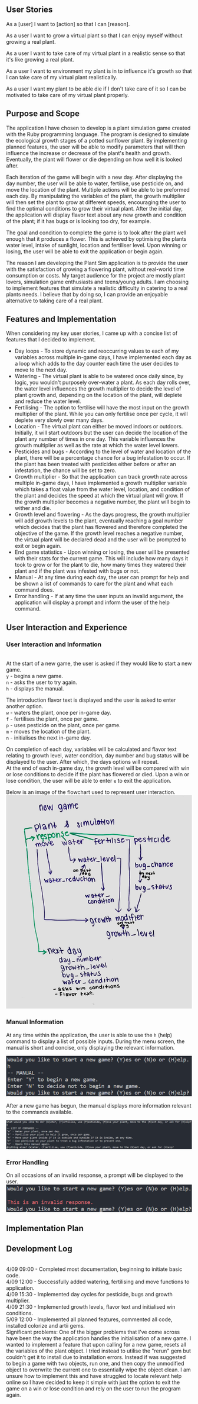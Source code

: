 ## User Stories
As a [user] I want to [action] so that I can [reason].

As a user I want to grow a virtual plant so that I can enjoy myself without growing a real plant.

As a user I want to take care of my virtual plant in a realistic sense so that it's like growing a real plant. 

As a user I want to environment my plant is in to influence it's growth so that I can take care of my virtual plant realistically.

As a user I want my plant to be able die if I don't take care of it so I can be motivated to take care of my virtual plant properly.

## Purpose and Scope
The application I have chosen to develop is a plant simulation game created with the Ruby programming language. The program is designed to simulate the ecological growth stages of a potted sunflower plant. By implementing planned features, the user will be able to modify parameters that will then influence the increase or decrease of the plant's health and growth. Eventually, the plant will flower or die depending on how  well it is looked after.
<p>
Each iteration of the game will begin with a new day. After displaying the day number, the user will be able to water, fertilise, use pesticide on, and move the location of the plant. Multiple actions will be able to be preformed each day. By manipulating the variables  of the plant, the growth multiplier will then set the plant to grow at different speeds, encouraging the user to find the optimal conditions to grow their virtual plant. After the initial day, the application will display flavor text about any new growth and condition of the plant; if it has bugs or is looking too dry, for example.
<p>
The goal and condition to complete the game is to look after the plant well enough that it produces a flower. This is achieved by optimising the plants water level, intake of sunlight, location and fertiliser level. Upon winning or losing, the user will be able to exit the application or begin again.
<p>
The reason I am developing the Plant Sim application is to provide the user with the satisfaction of growing a flowering plant, without real-world time consumption or costs. My target audience for the project are mostly plant lovers, simulation game enthusiasts and teens/young adults. I am choosing to implement features that simulate a realistic difficulty in catering to a real plants needs. I believe that by doing so, I can provide an enjoyable alternative to taking care of a real plant. 

## Features and Implementation
When considering my key user stories, I came up with a concise list of features that I decided to implement.
- Day loops - To store dynamic and reoccurring values to each of my variables across multiple in-game days, I have implemented each day as a loop which adds to the day counter each time the user decides to move to the next day.
- Watering - The virtual plant is able to be watered once daily since, by logic, you wouldn't purposely over-water a plant. As each day rolls over, the water level influences the growth multiplier to decide the level of plant growth and, depending on the location of the plant, will deplete and reduce the water level.
- Fertilising - The option to fertilise will have the most input on the growth multiplier of the plant. While you can only fertilise once per cycle, it will deplete very slowly over many days.
- Location - The virtual plant can either be moved indoors or outdoors. Initially, it will start outdoors but the user can decide the location of the plant any number of times in one day. This variable influences the growth multiplier as well as the rate at which the water level lowers.
- Pesticides and bugs - According to the level of water and location of the plant, there will be a percentage chance for a bug infestation to occur. If the plant has been treated with pesticides either before or after an infestation, the chance will be set to zero. 
- Growth multiplier - So that the application can track growth rate across multiple in-game days, I have implemented a growth multiplier variable which takes a float value from the water level, location, and condition of the plant and decides the speed at which the virtual plant will grow. If the growth multiplier becomes a negative number, the plant will begin to wither and die.
- Growth level and flowering - As the days progress, the growth multiplier will add growth levels to the plant, eventually reaching a goal number which decides that the plant has flowered and therefore completed the objective of the game. If the growth level reaches a negative number, the virtual plant will be declared dead and the user will be prompted to exit or begin again.
- End game statistics - Upon winning or losing, the user will be presented with their stats for the current game. This will include how many days it took to grow or for the plant to die, how many times they watered their plant and if the plant was infested with bugs or not. 
- Manual - At any time during each day, the user can prompt for help and be shown a list of commands to care for the plant and what each command does.
- Error handling - If at any time the user inputs an invalid argument, the application will display a prompt and inform the user of the help command. 

## User Interaction and Experience
### User Interaction and Information
<br>At the start of a new game, the user is asked if they would like to start a new game. 
<br>`y` - begins a new game.
<br>`n` - asks the user to try again.
<br>`h` - displays the manual.

The introduction flavor text is displayed and the user is asked to enter another option.
<br>`w` - waters the plant, once per in-game day.
<br>`f` - fertilises the plant, once per game.
<br>`p` - uses pesticide on the plant, once per game.
<br>`m` - moves the location of the plant. 
<br>`n` - initialises the next in-game day.

On completion of each day, variables will be calculated and flavor text relating to growth level, water condition, day number and bug status will be displayed to the user. After which, the days options will repeat. 
<br> At the end of each in-game day, the growth level will be compared with win or lose conditions to decide if the plant has flowered or died. Upon a win or lose condition, the user will be able to enter `e` to exit the application.

Below is an image of the flowchart used to represent user interaction.
![user_interaction](https://github.com/amberemeny/terminal_assignment/blob/master/images/User%20Interaction.jpg?raw=true)

### Manual Information 
At any time within the application, the user is able to use the `h` (help) command to display a list of possible inputs. 
During the menu screen, the manual is short and concise, only displaying the relevant information. 

![new_game_manual](https://github.com/amberemeny/terminal_assignment/blob/master/images/new_game_manual.png?raw=true)

After a new game has begun, the manual displays more information relevant to the commands available.

![in_game_manual](https://github.com/amberemeny/terminal_assignment/blob/master/images/in_game_manual.png?raw=true)

### Error Handling
On all occasions of an invalid response, a prompt will be displayed to the user. 
![error_handling](https://github.com/amberemeny/terminal_assignment/blob/master/images/error_handling.png?raw=true)

## Implementation Plan

## Development Log

 <br>4/09 09:00 - Completed most documentation, beginning to initiate basic code.
 <br>4/09 12:00 - Successfully added watering, fertilising and move functions to application. 
 <br>4/09 15:30 - Implemented day cycles for pesticide, bugs and growth multiplier.
 <br>4/09 21:30 - Implemented growth levels, flavor text and initialised win conditions.
 <br>5/09 12:00 - Implemented all planned features, commented all code, installed colorize and artii gems.
 </br>
Significant problems:
	One of the bigger problems that I've come across have been the way the application handles the initialisation of a new game. I wanted to implement a feature that upon calling for a new game, resets all the variables of the plant object. I tried instead to utilise the "rerun" gem but couldn't get it to install due to installation errors. Instead if was suggested to begin a game with two objects, run one, and then copy the unmodified object to overwrite the current one to essentially wipe the object clean. I am unsure how to implement this and have struggled to locate relevant help online so I have decided to keep it simple with just the option to exit the game on a win or lose condition and rely on the user to run the program again.


